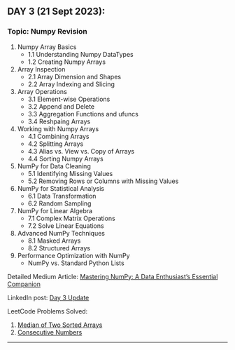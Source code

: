 ## **DAY 3 (21 Sept 2023):**
### Topic: Numpy Revision

1. Numpy Array Basics
   - 1.1 Understanding Numpy DataTypes
   - 1.2 Creating Numpy Arrays
2. Array Inspection
   - 2.1 Array Dimension and Shapes
   - 2.2 Array Indexing and Slicing
3. Array Operations
   - 3.1 Element-wise Operations
   - 3.2 Append and Delete
   - 3.3 Aggregation Functions and ufuncs
   - 3.4 Reshpaing Arrays
4. Working with Numpy Arrays
   - 4.1 Combining Arrays
   - 4.2 Splitting Arrays
   - 4.3 Alias vs. View vs. Copy of Arrays
   - 4.4 Sorting Numpy Arrays
5. NumPy for Data Cleaning
   - 5.1 Identifying Missing Values
   - 5.2 Removing Rows or Columns with Missing Values
6. NumPy for Statistical Analysis
   - 6.1 Data Transformation
   - 6.2 Random Sampling
7. NumPy for Linear Algebra
   - 7.1 Complex Matrix Operations
   - 7.2 Solve Linear Equations
8. Advanced NumPy Techniques
   - 8.1 Masked Arrays
   - 8.2 Structured Arrays
9. Performance Optimization with NumPy
   - NumPy vs. Standard Python Lists

Detailed Medium Article: [Mastering NumPy: A Data Enthusiast’s Essential Companion](https://medium.com/python-in-plain-english/mastering-numpy-a-data-enthusiasts-essential-companion-392cdbe39e84)

LinkedIn post: [Day 3 Update](https://www.linkedin.com/feed/update/urn:li:activity:7110718748705087488?utm_source=share&utm_medium=member_desktop)

LeetCode Problems Solved: 
  1. [Median of Two Sorted Arrays](https://leetcode.com/submissions/detail/1055117622/)
  2. [Consecutive Numbers](https://leetcode.com/submissions/detail/1055117622/)

---
  
